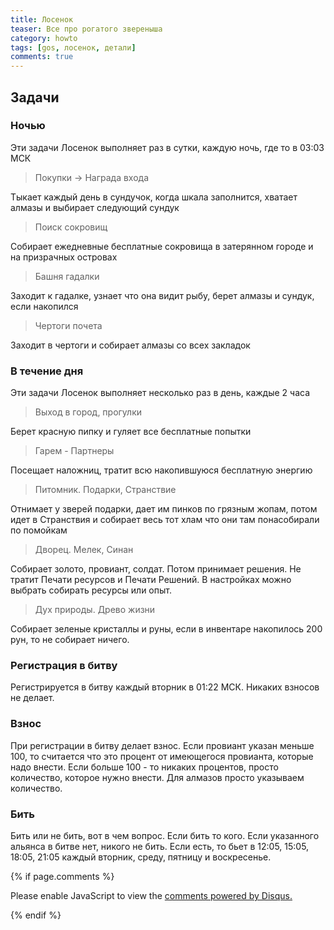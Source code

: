 ```yaml
---
title: Лосенок
teaser: Все про рогатого звереныша
category: howto
tags: [gos, лосенок, детали]
comments: true
---
```


## Задачи
### Ночью

Эти задачи Лосенок выполняет раз в сутки, каждую ночь, где то в 03:03 МСК
> Покупки -> Награда входа

Тыкает каждый день в сундучок, когда шкала заполнится, хватает алмазы и выбирает следующий сундук 

> Поиск сокровищ

Собирает ежедневные бесплатные сокровища в затерянном городе и на призрачных островах
 
> Башня гадалки

Заходит к гадалке, узнает что она видит рыбу, берет алмазы и сундук, если накопился 

> Чертоги почета

Заходит в чертоги и собирает алмазы со всех закладок

### В течение дня
Эти задачи Лосенок выполняет несколько раз в день, каждые 2 часа
> Выход в город, прогулки

Берет красную пипку и гуляет все бесплатные попытки

> Гарем - Партнеры

Посещает наложниц, тратит всю накопившуюся бесплатную энергию

> Питомник. Подарки, Странствие

Отнимает у зверей подарки, дает им пинков по грязным жопам, потом идет в Странствия и собирает весь тот хлам что они там понасобирали по помойкам

> Дворец. Мелек, Синан

Собирает золото, провиант, солдат. Потом принимает решения. Не тратит Печати ресурсов и Печати Решений. В настройках можно выбрать собирать ресурсы или опыт.

> Дух природы. Древо жизни

Собирает зеленые кристаллы и руны, если в инвентаре накопилось 200 рун, то не собирает ничего.

### Регистрация в битву
Регистрируется в битву каждый вторник в 01:22 МСК. Никаких взносов не делает.

### Взнос
При регистрации в битву делает взнос. Если провиант указан меньше 100, то считается что это процент от имеющегося провианта, которые надо внести. Если больше 100 - то никаких процентов, просто количество, которое нужно внести.
Для алмазов просто указываем количество.

### Бить
Бить или не бить, вот в чем вопрос. Если бить то кого. Если указанного альянса в битве нет, никого не бить. Если есть, то бьет в 12:05, 15:05, 18:05, 21:05 каждый вторник, среду, пятницу и воскресенье.


{% if page.comments %} 
<div id="disqus_thread"></div>
<script>

/**
*  RECOMMENDED CONFIGURATION VARIABLES: EDIT AND UNCOMMENT THE SECTION BELOW TO INSERT DYNAMIC VALUES FROM YOUR PLATFORM OR CMS.
*  LEARN WHY DEFINING THESE VARIABLES IS IMPORTANT: https://disqus.com/admin/universalcode/#configuration-variables*/
/*
var disqus_config = function () {
this.page.url = PAGE_URL;  // Replace PAGE_URL with your page's canonical URL variable
this.page.identifier = PAGE_IDENTIFIER; // Replace PAGE_IDENTIFIER with your page's unique identifier variable
};
*/
(function() { // DON'T EDIT BELOW THIS LINE
var d = document, s = d.createElement('script');
s.src = 'https://gos-1.disqus.com/embed.js';
s.setAttribute('data-timestamp', +new Date());
(d.head || d.body).appendChild(s);
})();
</script>
<noscript>Please enable JavaScript to view the <a href="https://disqus.com/?ref_noscript">comments powered by Disqus.</a></noscript>
                            
{% endif %}


 